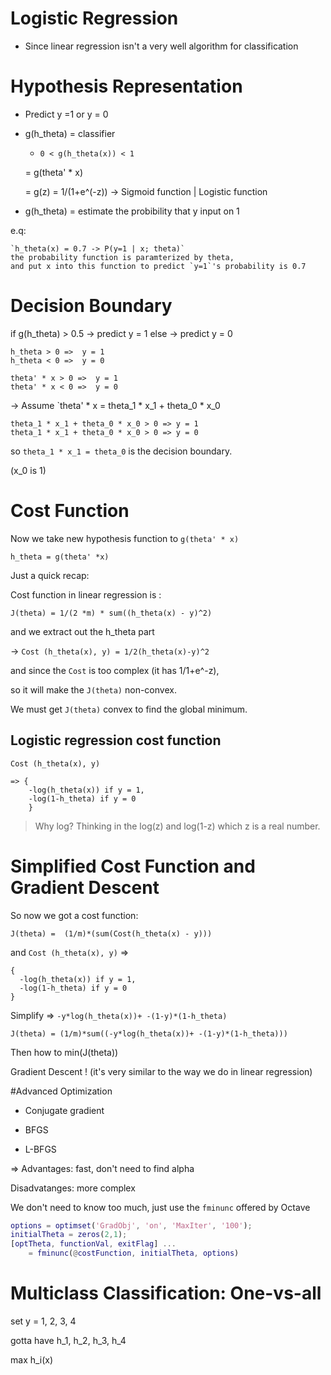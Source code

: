 # Logistic Regression

- Since linear regression isn't a very well algorithm for classification

# Hypothesis Representation

- Predict y =1 or y = 0

- g(h_theta) = classifier 
    
    - `0 < g(h_theta(x)) < 1`
    
    = g(theta' * x)
    
    = g(z) = 1/(1+e^(-z)) -> Sigmoid function | Logistic function

- g(h_theta) = estimate the probibility that y input on 1 

e.q:

    `h_theta(x) = 0.7 -> P(y=1 | x; theta)`
    the probability function is paramterized by theta,
    and put x into this function to predict `y=1`'s probability is 0.7

# Decision Boundary

if g(h_theta) > 0.5 
     -> predict  y = 1
else 
    -> predict y = 0


```
h_theta > 0 =>  y = 1 
h_theta < 0 =>  y = 0 
```

```
theta' * x > 0 =>  y = 1 
theta' * x < 0 =>  y = 0 
```

-> Assume `theta' * x =  theta_1 * x_1 + theta_0 * x_0

```
theta_1 * x_1 + theta_0 * x_0 > 0 => y = 1
theta_1 * x_1 + theta_0 * x_0 > 0 => y = 0
```

so `theta_1 * x_1 = theta_0` is the decision boundary.

(x_0 is 1)

# Cost Function

Now we take new hypothesis function to `g(theta' * x)`

```
h_theta = g(theta' *x)

```

Just a quick recap:

Cost function in linear regression is :

`J(theta) = 1/(2 *m) * sum((h_theta(x) - y)^2) `

and we extract out the h_theta part 

-> `Cost (h_theta(x), y) = 1/2(h_theta(x)-y)^2`

and since the `Cost` is too complex (it has 1/1+e^-z),

so it will make the `J(theta)` non-convex.

We must get `J(theta)` convex to find the global minimum.

## Logistic regression cost function

`Cost (h_theta(x), y)`

```
=> { 
    -log(h_theta(x)) if y = 1,
    -log(1-h_theta) if y = 0
    }
```

> Why log? 
> Thinking in the log(z) and log(1-z) which z is a real number.


# Simplified Cost Function and Gradient Descent

So now we got a cost function:

```
J(theta) =  (1/m)*(sum(Cost(h_theta(x) - y)))
```

and `Cost (h_theta(x), y)` =>

```
{ 
  -log(h_theta(x)) if y = 1,
  -log(1-h_theta) if y = 0
}
```

Simplify => `-y*log(h_theta(x))+ -(1-y)*(1-h_theta)`

```
J(theta) = (1/m)*sum((-y*log(h_theta(x))+ -(1-y)*(1-h_theta)))
```

Then how to min(J(theta))

Gradient Descent !
(it's very similar to the way we do in linear regression)


#Advanced Optimization

- Conjugate gradient

- BFGS

- L-BFGS

=> Advantages: fast, don't need to find alpha 

Disadvatanges: more complex


We don't need to know too much, 
just use the `fminunc` offered by Octave

```matlab
options = optimset('GradObj', 'on', 'MaxIter', '100');
initialTheta = zeros(2,1);
[optTheta, functionVal, exitFlag] ...
    = fminunc(@costFunction, initialTheta, options)
```
# Multiclass Classification: One-vs-all

set y = 1, 2, 3, 4

gotta have h_1, h_2, h_3, h_4

max h_i(x)